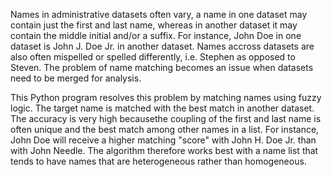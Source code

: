 Names in administrative datasets often vary, a name in one dataset may contain just the first and last name, whereas in another dataset it may contain the middle initial and/or a suffix. For instance, John Doe in one dataset is John J. Doe Jr. in another dataset. Names accross datasets are also often mispelled or spelled differently, i.e. Stephen as opposed to Steven. The problem of name matching becomes an issue when datasets need to be merged for analysis.

This Python program resolves this problem by matching names using fuzzy logic. The target name is matched with the best match in another dataset. The accuracy is very high becausethe coupling of the first and last name is often unique and the best match among other names in a list. For instance, John Doe will receive a higher matching "score" with John H. Doe Jr. than with John Needle. The algorithm therefore works best with a name list that tends to have names that are heterogeneous rather than homogeneous.
